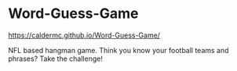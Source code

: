 # Word-Guess-Game

https://caldermc.github.io/Word-Guess-Game/

NFL based hangman game. Think you know your football teams and phrases? Take the challenge!
